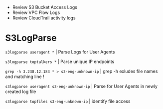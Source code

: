 - Review S3 Bucket Access Logs
- Review VPC Flow Logs
- Review CloudTrail activity logs

# S3LogParse
`s3logparse useragent *` | Parse Logs for User Agents

`s3logparse toptalkers *` | Parse unique IP endpoints

`grep -h 3.238.12.183 * > s3-eng-unknown-ip` | grep -h exludes file names and matching line !

`s3logparse useragent s3-eng-unknown-ip` | Parse for User Agents in newly created log file

`s3logparse topfiles s3-eng-unknown-ip` | identify file access